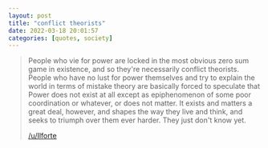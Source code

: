 ```yaml
---
layout: post
title: "conflict theorists"
date: 2022-03-18 20:01:57
categories: [quotes, society]
---
```

> People who vie for power are locked in the most obvious zero sum game in existence, and so they're necessarily conflict theorists. People who have no lust for power themselves and try to explain the world in terms of mistake theory are basically forced to speculate that Power does not exist at all except as epiphenomenon of some poor coordination or whatever, or does not matter. It exists and matters a great deal, however, and shapes the way they live and think, and seeks to triumph over them ever harder. They just don't know yet.
>
> [/u/Ilforte](https://old.reddit.com/r/TheMotte/comments/s78sjo/lies_are_flags_%E6%8C%87%E9%B9%BF%E4%B8%BA%E9%A9%AC/ht9kfca/?context=999)